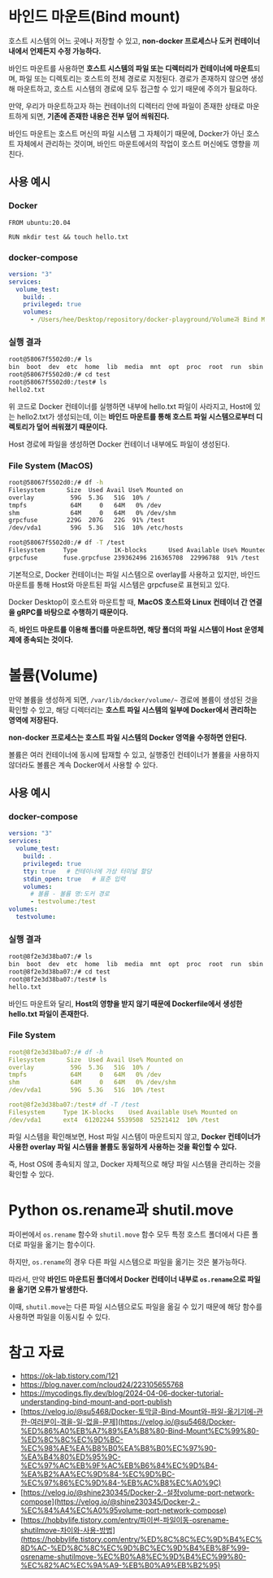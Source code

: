# 바인드 마운트(Bind mount)

호스트 시스템의 어느 곳에나 저장할 수 있고, **non-docker 프로세스나 도커 컨테이너 내에서 언제든지 수정 가능하다.**

바인드 마운트를 사용하면 **호스트 시스템의 파일 또는 디렉터리가 컨테이너에 마운트**되며, 파일 또는 디렉토리는 호스트의 전체 경로로 지정된다. 경로가 존재하지 않으면 생성해 마운트하고, 호스트 시스템의 경로에 모두 접근할 수 있기 때문에 주의가 필요하다.

만약, 우리가 마운트하고자 하는 컨테이너의 디렉터리 안에 파일이 존재한 상태로 마운트하게 되면, **기존에 존재한 내용은 전부 덮어 씌워진다.**

바인드 마운트는 호스트 머신의 파일 시스템 그 자체이기 때문에, Docker가 아닌 호스트 자체에서 관리하는 것이며, 바인드 마운트에서의 작업이 호스트 머신에도 영향을 끼친다.

## 사용 예시

### Docker

```docker
FROM ubuntu:20.04

RUN mkdir test && touch hello.txt
```

### docker-compose

```yaml
version: "3"
services:
  volume_test:
    build: .
    privileged: true
    volumes:
      - /Users/hee/Desktop/repository/docker-playground/Volume과 Bind Mount, 그리고 파일 시스템/test:/test
```

### 실행 결과

```bash
root@58067f5502d0:/# ls 
bin  boot  dev  etc  home  lib  media  mnt  opt  proc  root  run  sbin  srv  sys  test  tmp  usr  var
root@58067f5502d0:/# cd test
root@58067f5502d0:/test# ls
hello2.txt
```

위 코드로 Docker 컨테이너를 실행하면 내부에 hello.txt 파일이 사라지고, Host에 있는 hello2.txt가 생성되는데, 이는 **바인드 마운트를 통해 호스트 파일 시스템으로부터 디렉토리가 덮어 씌워졌기 때문이다.**

Host 경로에 파일을 생성하면 Docker 컨테이너 내부에도 파일이 생성된다.

### File System (MacOS)

```bash
root@58067f5502d0:/# df -h
Filesystem      Size  Used Avail Use% Mounted on
overlay          59G  5.3G   51G  10% /
tmpfs            64M     0   64M   0% /dev
shm              64M     0   64M   0% /dev/shm
grpcfuse        229G  207G   22G  91% /test
/dev/vda1        59G  5.3G   51G  10% /etc/hosts
```

```bash
root@58067f5502d0:/# df -T /test
Filesystem     Type          1K-blocks      Used Available Use% Mounted on
grpcfuse       fuse.grpcfuse 239362496 216365708  22996788  91% /test
```

기본적으로, Docker 컨테이너는 파일 시스템으로 overlay를 사용하고 있지만, 바인드 마운트를 통해 Host와 마운트된 파일 시스템은 grpcfuse로 표현되고 있다.

Docker Desktop이 호스트와 마운트할 때, **MacOS 호스트와 Linux 컨테이너 간 연결을 gRPC를 바탕으로 수행하기 때문이다.**

즉, **바인드 마운트를 이용해 폴더를 마운트하면, 해당 폴더의 파일 시스템이 Host 운영체제에 종속되는 것이다.**

# 볼륨(Volume)

만약 볼륨을 생성하게 되면, `/var/lib/docker/volume/~` 경로에 볼륨이 생성된 것을 확인할 수 있고, 해당 디렉터리는 **호스트 파일 시스템의 일부에 Docker에서 관리하는 영역에 저장된다.**

**non-docker 프로세스는 호스트 파일 시스템의 Docker 영역을 수정하면 안된다.**

볼륨은 여러 컨테이너에 동시에 탑재할 수 있고, 실행중인 컨테이너가 볼륨을 사용하지 않더라도 볼륨은 계속 Docker에서 사용할 수 있다.

## 사용 예시

### docker-compose

```yaml
version: "3"
services:
  volume_test:
    build: .
    privileged: true
    tty: true   # 컨테이너에 가상 터미널 할당
    stdin_open: true   # 표준 입력
    volumes:
      # 볼륨 - 볼륨 명:도커 경로
      - testvolume:/test
volumes:
  testvolume:
```

### 실행 결과

```bash
root@8f2e3d38ba07:/# ls
bin  boot  dev  etc  home  lib  media  mnt  opt  proc  root  run  sbin  srv  sys  test  tmp  usr  var
root@8f2e3d38ba07:/# cd test
root@8f2e3d38ba07:/test# ls
hello.txt
```

바인드 마운트와 달리, **Host의 영향을 받지 않기 때문에 Dockerfile에서 생성한 hello.txt 파일이 존재한다.**

### File System

```yaml
root@8f2e3d38ba07:/# df -h
Filesystem      Size  Used Avail Use% Mounted on
overlay          59G  5.3G   51G  10% /
tmpfs            64M     0   64M   0% /dev
shm              64M     0   64M   0% /dev/shm
/dev/vda1        59G  5.3G   51G  10% /test
```

```yaml
root@8f2e3d38ba07:/test# df -T /test
Filesystem     Type 1K-blocks    Used Available Use% Mounted on
/dev/vda1      ext4  61202244 5539508  52521412  10% /test
```

파일 시스템을 확인해보면, Host 파일 시스템이 마운트되지 않고, **Docker 컨테이너가 사용한 overlay 파일 시스템을 볼륨도 동일하게 사용하는 것을 확인할 수 있다.**

즉, Host OS에 종속되지 않고, Docker 자체적으로 해당 파일 시스템을 관리하는 것을 확인할 수 있다.

# Python os.rename과 shutil.move

파이썬에서 `os.rename` 함수와 `shutil.move` 함수 모두 특정 호스트 폴더에서 다른 폴더로 파일을 옮기는 함수이다.

하지만, `os.rename`의 경우 다른 파일 시스템으로 파일을 옮기는 것은 불가능하다.

따라서, 만약 **바인드 마운트된 폴더에서 Docker 컨테이너 내부로 `os.rename`으로 파일을 옮기면 오류가 발생한다.**

이때, `shutil.move`는 다른 파일 시스템으로도 파일을 옮길 수 있기 때문에 해당 함수를 사용하면 파일을 이동시킬 수 있다.

# 참고 자료

- https://ok-lab.tistory.com/121
- https://blog.naver.com/ncloud24/223105655768
- https://mycodings.fly.dev/blog/2024-04-06-docker-tutorial-understanding-bind-mount-and-port-publish
- [https://velog.io/@su5468/Docker-토막글-Bind-Mount와-파일-옮기기에-관한-여러분이-겪을-일-없을-문제](https://velog.io/@su5468/Docker-%ED%86%A0%EB%A7%89%EA%B8%80-Bind-Mount%EC%99%80-%ED%8C%8C%EC%9D%BC-%EC%98%AE%EA%B8%B0%EA%B8%B0%EC%97%90-%EA%B4%80%ED%95%9C-%EC%97%AC%EB%9F%AC%EB%B6%84%EC%9D%B4-%EA%B2%AA%EC%9D%84-%EC%9D%BC-%EC%97%86%EC%9D%84-%EB%AC%B8%EC%A0%9C)
- [https://velog.io/@shine230345/Docker-2.-설정volume-port-network-compose](https://velog.io/@shine230345/Docker-2.-%EC%84%A4%EC%A0%95volume-port-network-compose)
- [https://hobbylife.tistory.com/entry/파이썬-파일이동-osrename-shutilmove-차이와-사용-방법](https://hobbylife.tistory.com/entry/%ED%8C%8C%EC%9D%B4%EC%8D%AC-%ED%8C%8C%EC%9D%BC%EC%9D%B4%EB%8F%99-osrename-shutilmove-%EC%B0%A8%EC%9D%B4%EC%99%80-%EC%82%AC%EC%9A%A9-%EB%B0%A9%EB%B2%95)